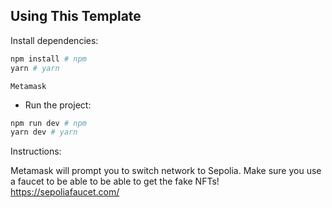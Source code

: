 ## Using This Template

Install dependencies:

```bash
npm install # npm
yarn # yarn
```

```Metamask```

- Run the project:

```bash
npm run dev # npm
yarn dev # yarn
```

Instructions:

Metamask will prompt you to switch network to Sepolia. Make sure you use a faucet to be able to be able to get the fake NFTs!
https://sepoliafaucet.com/